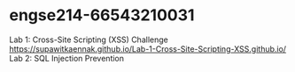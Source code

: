 # engse214-66543210031
Lab 1: Cross-Site Scripting (XSS) Challenge<br>
https://supawitkaennak.github.io/Lab-1-Cross-Site-Scripting-XSS.github.io/ <br>
Lab 2: SQL Injection Prevention<br>

